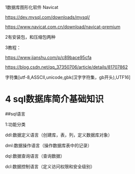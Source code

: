 1数据库图形化软件 Navicat

https://dev.mysql.com/downloads/mysql/

https://www.navicat.com.cn/download/navicat-premium

2有安装包，和压缩包两种

3教程：

https://www.jianshu.com/p/c89bace95cfa

https://blog.csdn.net/qq_37350706/article/details/81707862



字符集[utf-8,ASSCII,unicode,gbk(汉字字符集，gb开头),UTF16]

# 4 sql数据库简介基础知识

##sql语言

1:功能分类

ddl:数据定义语言（创建库，表，列，定义数据库对象）

dml:数据操作语言（操作数据库表中的记录）

dql:数据查询语言（查询数据）

dcl:数据控制语言（定义访问权限和安全级别）



